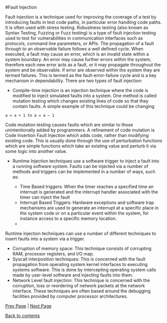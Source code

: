 #Fault Injection

Fault injection is a technique used for  improving the coverage of a test by introducing faults in test code paths, in particular error handling code paths. It is often used with stress testing. Robustness testing (also known as Syntax Testing, Fuzzing or Fuzz testing) is a type of fault injection testing used to test for vulnerabilities in communication interfaces such as protocols, command line parameters, or APIs.
The propagation of a fault through to an observable failure follows a well defined cycle. When executed, a fault may cause an error, which is an invalid state within a system boundary. An error may cause further errors within the system, therefore each new error acts as a fault, or it may propagate throughout the system and be observable. If error are observed within the system they are termed failures. This is termed as the fault-error-failure cycle and is a key mechanism in dependability.
There are two types of fault injection:
- Compile-time injection is an injection technique where the  code is modified to inject simulated faults into a system. One method is called mutation testing which changes existing lines of code so that they contain faults. A simple example of this technique could be changing 
```
a = a + 1 to a = a – 1
```
Code mutation testing causes faults which are similar to those unintentionally added by programmers.
A refinement of code mutation is Code Insertion Fault Injection which adds code, rather than modifying existing code. This is usually done through the use of perturbation functions which are simple functions which take an existing value and perturb it via some logic into another value.

- Runtime Injection techniques use a software trigger to inject a fault into a running software system. Faults can be injected via a number of methods and triggers can be implemented in a number of ways, such as: 
 
   - Time Based triggers: When the timer reaches a specified time an interrupt is generated and the interrupt handler associated with the timer can inject the fault
   - Interrupt Based Triggers: Hardware exceptions and software trap mechanisms are used to generate an interrupt at a specific place in the system code or on a particular event within the system, for instance access to a specific memory location.
   - 
Runtime injection techniques can use a number of different techniques to insert faults into a system via a trigger.
- Corruption of memory space: This technique consists of corrupting RAM, processor registers, and I/O map.
- Syscall interposition techniques: This is concerned with the fault propagation from operating system kernel interfaces to executing systems software. This is done by intercepting operating system calls made by user-level software and injecting faults into them.
- Network Level fault injection: This technique is concerned with the corruption, loss or reordering of network packets at the network interface.
These techniques are often based around the debugging facilities provided by computer processor architectures.


[Prev Page](https://github.com/Krithika-Balan2290/Software-Testing-Techniques/blob/master/Docs/code_coverage.md) | [Next Page](https://github.com/Krithika-Balan2290/Software-Testing-Techniques/blob/master/Docs/mutation.md)
 
 [Back to contents](https://github.com/Krithika-Balan2290/Software-Testing-Techniques/blob/master/Index.md)

